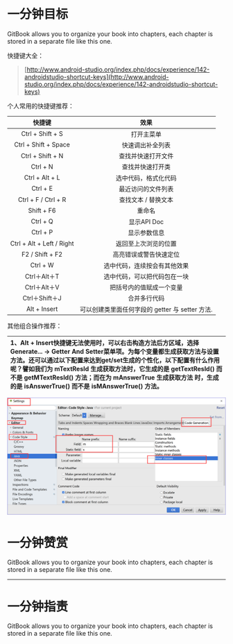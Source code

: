 # 一分钟目标

GitBook allows you to organize your book into chapters, each chapter is stored in a separate file like this one.

快捷键大全：

> [http://www.android-studio.org/index.php/docs/experience/142-androidstudio-shortcut-keys](http://www.android-studio.org/index.php/docs/experience/142-androidstudio-shortcut-keys)

个人常用的快捷键推荐：

| 快捷键 | 效果 |
| :---: | :---: |
| Ctrl + Shift + S | 打开主菜单 |
| Ctrl + Shift + Space | 快速调出补全列表 |
| Ctrl + Shift + N | 查找并快速打开文件 |
| Ctrl + N | 查找并快速打开类 |
| Ctrl + Alt + L | 选中代码，格式化代码 |
| Ctrl + E | 最近访问的文件列表 |
| Ctrl + F / Ctrl + R | 查找文本 / 替换文本 |
| Shift + F6 | 重命名 |
| Ctrl + Q | 显示API Doc |
| Ctrl + P | 显示参数信息 |
| Ctrl + Alt + Left / Right | 返回至上次浏览的位置 |
| F2 / Shift + F2 | 高亮错误或警告快速定位 |
| Ctrl + W | 选中代码，连续按会有其他效果 |
| Ctrl＋Alt＋T | 选中代码，可以把代码包在一块 |
| Ctrl＋Alt＋V | 把括号内的值赋成一个变量 |
| Ctrl＋Shift＋J | 合并多行代码 |
| Alt + Insert | 可以创建类里面任何字段的 getter 与 setter 方法. |

其他组合操作推荐：

| 1、Alt + Insert快捷键无法使用时，可以右击构造方法后方区域，选择Generate... → Getter And Setter菜单项。为每个变量都生成获取方法与设置方法。还可以通过以下配置来达到get/set生成的个性化，以下配置有什么作用呢？譬如我们为 mTextResId 生成获取方法时，它生成的是 getTextResId\(\) 而不是 getMTextResId\(\) 方法；而在为 mAnswerTrue 生成获取方法 时，生成的是 isAnswerTrue\(\) 而不是 isMAnswerTrue\(\) 方法。 |
| :--- |


![](/assets/2ILKTQXCD]HF%297NJ[%295MMOS.png)

# 一分钟赞赏

GitBook allows you to organize your book into chapters, each chapter is stored in a separate file like this one.

---

# 一分钟指责

GitBook allows you to organize your book into chapters, each chapter is stored in a separate file like this one.

